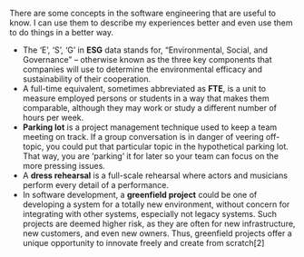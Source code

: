 There are some concepts in the software engineering that are useful to know. I can use them to describe my experiences better and even use them to do things in a better way.

- The ‘E’, ‘S’, ‘G’ in **ESG** data stands for, “Environmental, Social, and Governance” – otherwise known as the three key components that companies will use to determine the environmental efficacy and sustainability of their cooperation.
- A full-time equivalent, sometimes abbreviated as **FTE**, is a unit to measure employed persons or students in a way that makes them comparable, although they may work or study a different number of hours per week.
- **Parking lot** is a project management technique used to keep a team meeting on track. If a group conversation is in danger of veering off-topic, you could put that particular topic in the hypothetical parking lot. That way, you are ‘parking’ it for later so your team can focus on the more pressing issues.
- A **dress rehearsal** is a full-scale rehearsal where actors and musicians perform every detail of a performance.
- In software development, a **greenfield project** could be one of developing a system for a totally new environment, without concern for integrating with other systems, especially not legacy systems. Such projects are deemed higher risk, as they are often for new infrastructure, new customers, and even new owners. Thus, greenfield projects offer a unique opportunity to innovate freely and create from scratch[2]

